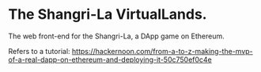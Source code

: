 # The Shangri-La VirtualLands.

The web front-end for the Shangri-La, a DApp game on Ethereum.

Refers to a tutorial: https://hackernoon.com/from-a-to-z-making-the-mvp-of-a-real-dapp-on-ethereum-and-deploying-it-50c750ef0c4e